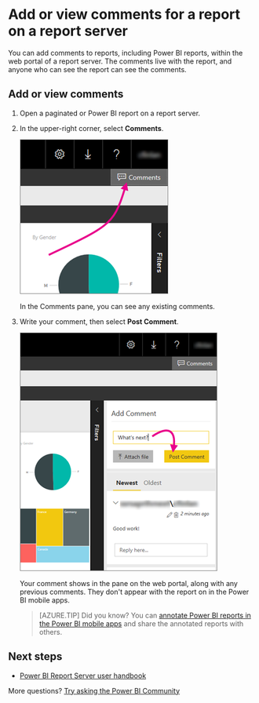 <properties
    pageTitle="Add comments to a report on a report server"
   description="Learn how to add comments to a Power BI or a paginated report on a Power BI Report Server or SQL Server Reporting Services report server."
   services="powerbi"
   documentationCenter=""
   authors="maggiesMSFT"
   manager="erikre"
   backup=""
   editor=""
   tags=""
   qualityFocus="no"
   qualityDate=""/>
<tags
   ms.service="powerbi"
   ms.devlang="NA"
   ms.topic="article"
   ms.tgt_pltfrm="NA"
   ms.workload="powerbi"
   ms.date="06/01/2017"
   ms.author="maggies"/>

# Add or view comments for a report on a report server

You can add comments to reports, including Power BI reports, within the web portal of a report server. The comments live with the report, and anyone who can see the report can see the comments.

## Add or view comments

1. Open a paginated or Power BI report on a report server.

2. In the upper-right corner, select **Comments**.

    ![](media/reportserver-add-comments/report-server-web-portal-comments-button.png)

    In the Comments pane, you can see any existing comments.

3. Write your comment, then select **Post Comment**.

    ![](media/reportserver-add-comments/report-server-web-portal-comments-pane.png)

    Your comment shows in the pane on the web portal, along with any previous comments. They don't appear with the report on in the Power BI mobile apps.

    > [AZURE.TIP] Did you know? You can [annotate Power BI reports in the Power BI mobile apps](powerbi-mobile-annotate-and-share-a-tile-from-the-iphone-app.md) and share the annotated reports with others.


## Next steps

- [Power BI Report Server user handbook](reportserver-user-handbook-overview.md)  

More questions? [Try asking the Power BI Community](https://community.powerbi.com/)